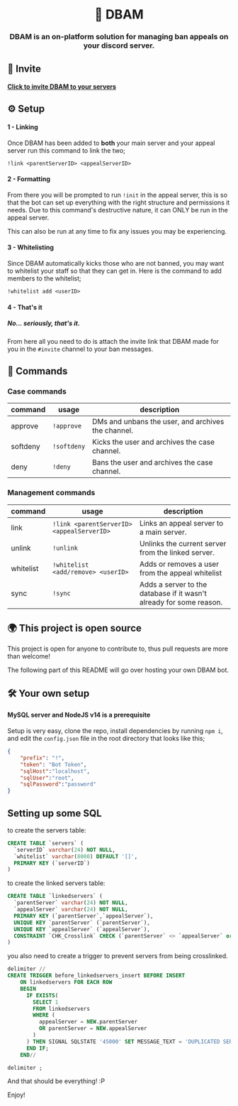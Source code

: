 <h1 align="center"> 🔨 DBAM </h1>
<h3 align="center">DBAM is an on-platform solution for managing ban appeals on your discord server.</h3> 

## 📩 Invite
#### [Click to invite DBAM to your servers](https://discord.com/api/oauth2/authorize?client_id=849755454208606228&permissions=268443703&scope=applications.commands%20bot)

## ⚙ Setup

#### 1 - Linking
Once DBAM has been added to **both** your main server and your appeal server run this command to link the two;
```
!link <parentServerID> <appealServerID>
``` 
#### 2 - Formatting
From there you will be prompted to run `!init` in the appeal server, this is so that the bot can set up everything with the right structure and permissions it needs. Due to this command's destructive nature, it can ONLY be run in the appeal server.

This can also be run at any time to fix any issues you may be experiencing.
#### 3 - Whitelisting
Since DBAM automatically kicks those who are not banned, you may want to whitelist your staff so that they can get in. Here is the command to add members to the whitelist;
```
!whitelist add <userID>
```
#### 4 - That's it
##### No... seriously, that's it.

From here all you need to do is attach the invite link that DBAM made for you in the `#invite` channel to your ban messages.

## 🔧 Commands
### Case commands

| command | usage | description |
|---------|-------|-------------|
| approve  | ``!approve`` | DMs and unbans the user, and archives the channel. |
| softdeny  | ``!softdeny`` | Kicks the user and archives the case channel. |
| deny  | ``!deny`` | Bans the user and archives the case channel. |

### Management commands

| command | usage | description |
|---------|-------|-------------|
| link  | ``!link <parentServerID> <appealServerID>`` | Links an appeal server to a main server. |
|unlink |``!unlink`` | Unlinks the current server from the linked server. |
|whitelist|`!whitelist <add/remove> <userID>`|Adds or removes a user from the appeal whitelist|
| sync  | ``!sync`` | Adds a server to the database if it wasn't already for some reason. |

## 🌍 This project is open source
This project is open for anyone to contribute to, thus pull requests are more than welcome!

The following part of this README will go over hosting your own DBAM bot.

## 🛠 Your own setup
#### MySQL server and NodeJS v14 is a prerequisite 
Setup is very easy, clone the repo, install dependencies by running ``npm i``, and edit the ``config.json`` file in the root directory that looks like this;
```json
{
	"prefix": "!",
	"token": "Bot Token",
	"sqlHost":"localhost",
	"sqlUser":"root",
	"sqlPassword":"password"
}
```

## Setting up some SQL
to create the servers table:
```sql
CREATE TABLE `servers` (
  `serverID` varchar(24) NOT NULL,
  `whitelist` varchar(8000) DEFAULT '[]',
  PRIMARY KEY (`serverID`)
)
```

to create the linked servers table:
```sql
CREATE TABLE `linkedservers` (
  `parentServer` varchar(24) NOT NULL,
  `appealServer` varchar(24) NOT NULL,
  PRIMARY KEY (`parentServer`,`appealServer`),
  UNIQUE KEY `parentServer` (`parentServer`),
  UNIQUE KEY `appealServer` (`appealServer`),
  CONSTRAINT `CHK_Crosslink` CHECK (`parentServer` <> `appealServer` or `parentServer` is null or `appealServer` is null)
)
```
you also need to create a trigger to prevent servers from being crosslinked. 

```sql
delimiter //
CREATE TRIGGER before_linkedservers_insert BEFORE INSERT 
    ON linkedservers FOR EACH ROW
    BEGIN 
      IF EXISTS(
        SELECT 1   
        FROM linkedservers   
        WHERE (
          appealServer = NEW.parentServer             
          OR parentServer = NEW.appealServer
        )  
      ) THEN SIGNAL SQLSTATE '45000' SET MESSAGE_TEXT = 'DUPLICATED SERVER'; 
      END IF; 
    END//

delimiter ;
```



And that should be everything! :P

Enjoy!
